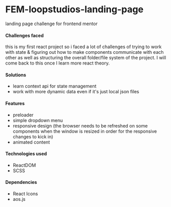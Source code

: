 # FEM-loopstudios-landing-page

landing page challenge for frontend mentor

#### Challenges faced

this is my first react project so i faced a lot of challenges of trying to work with state & figuring out how to make components communicate with each other as well as structuring the overall folder/file system of the project. I will come back to this once I learn more react theory.

#### Solutions

- learn context api for state management
- work with more dynamic data even if it's just local json files

#### Features
- preloader
- simple dropdown menu
- responsive design (the browser needs to be refreshed on some components when the window is resized in order for the responsive changes to kick in)
- animated content

#### Technologies used

- ReactDOM
- SCSS

#### Dependencies

- React Icons
- aos.js
